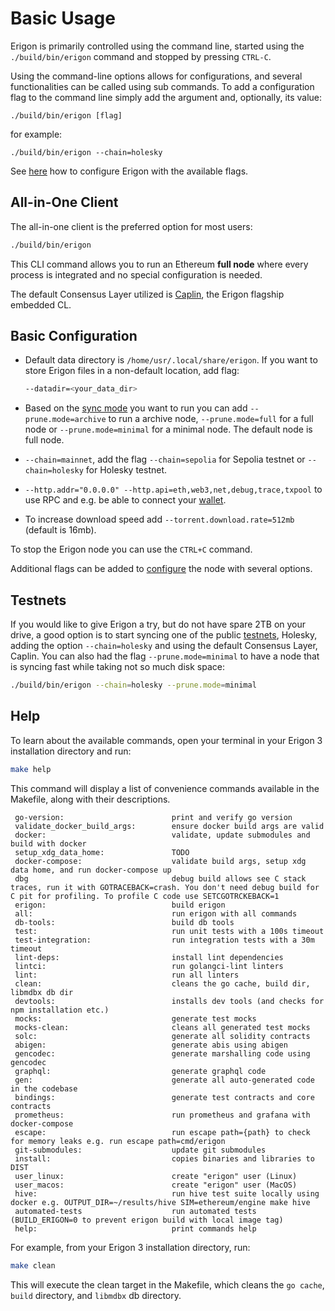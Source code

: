 # Basic Usage

Erigon is primarily controlled using the command line, started using the `./build/bin/erigon` command and stopped by pressing `CTRL-C`.

Using the command-line options allows for configurations, and several functionalities can be called using sub commands. To add a configuration flag to the command line simply add the argument and, optionally, its value:

```shell
./build/bin/erigon [flag]
```

for example:

```shell
./build/bin/erigon --chain=holesky
```

See [here](configuring-erigon.md) how to configure Erigon with the available flags.

## All-in-One Client

The all-in-one client is the preferred option for most users:

```bash
./build/bin/erigon
```

This CLI command allows you to run an Ethereum **full node** where every process is integrated and no special configuration is needed.

The default Consensus Layer utilized is [Caplin](caplin.md), the Erigon flagship embedded CL.

## Basic Configuration​

* Default data directory is `/home/usr/.local/share/erigon`. If you want to store Erigon files in a non-default location, add flag:

    ```bash
    --datadir=<your_data_dir>
    ```

* Based on the [sync mode](sync-modes.md) you want to run you can add ```--prune.mode=archive``` to run a archive node, ```--prune.mode=full``` for a full node or ```--prune.mode=minimal``` for a minimal node.
The default node is full node.
* ```--chain=mainnet```, add the flag `--chain=sepolia` for Sepolia testnet or `--chain=holesky` for Holesky testnet.
* ```--http.addr="0.0.0.0" --http.api=eth,web3,net,debug,trace,txpool``` to use RPC and e.g. be able to connect your [wallet](web3-wallet.md).
* To increase download speed add ```--torrent.download.rate=512mb``` (default is 16mb).

To stop the Erigon node you can use the ```CTRL+C``` command.

Additional flags can be added to [configure](configuring-erigon.md) the node with several options.


## Testnets

If you would like to give Erigon a try, but do not have spare 2TB on your drive, a good option is to start syncing one of the public [testnets](supported-networks.md#testnets), Holesky, adding the option `--chain=holesky` and using the default Consensus Layer, Caplin. You can also had the flag `--prune.mode=minimal` to have a node that is syncing fast while taking not so much disk space:

```bash
./build/bin/erigon --chain=holesky --prune.mode=minimal
```

## Help

To learn about the available commands, open your terminal in your Erigon 3 installation directory and run:

```bash
make help
```
 
This command will display a list of convenience commands available in the Makefile, along with their descriptions.


```
 go-version:                        print and verify go version
 validate_docker_build_args:        ensure docker build args are valid
 docker:                            validate, update submodules and build with docker
 setup_xdg_data_home:               TODO
 docker-compose:                    validate build args, setup xdg data home, and run docker-compose up
 dbg                                debug build allows see C stack traces, run it with GOTRACEBACK=crash. You don't need debug build for C pit for profiling. To profile C code use SETCGOTRCKEBACK=1
 erigon:                            build erigon
 all:                               run erigon with all commands
 db-tools:                          build db tools
 test:                              run unit tests with a 100s timeout
 test-integration:                  run integration tests with a 30m timeout
 lint-deps:                         install lint dependencies
 lintci:                            run golangci-lint linters
 lint:                              run all linters
 clean:                             cleans the go cache, build dir, libmdbx db dir
 devtools:                          installs dev tools (and checks for npm installation etc.)
 mocks:                             generate test mocks
 mocks-clean:                       cleans all generated test mocks
 solc:                              generate all solidity contracts
 abigen:                            generate abis using abigen
 gencodec:                          generate marshalling code using gencodec
 graphql:                           generate graphql code
 gen:                               generate all auto-generated code in the codebase
 bindings:                          generate test contracts and core contracts
 prometheus:                        run prometheus and grafana with docker-compose
 escape:                            run escape path={path} to check for memory leaks e.g. run escape path=cmd/erigon
 git-submodules:                    update git submodules
 install:                           copies binaries and libraries to DIST
 user_linux:                        create "erigon" user (Linux)
 user_macos:                        create "erigon" user (MacOS)
 hive:                              run hive test suite locally using docker e.g. OUTPUT_DIR=~/results/hive SIM=ethereum/engine make hive
 automated-tests                    run automated tests (BUILD_ERIGON=0 to prevent erigon build with local image tag)
 help:                              print commands help

```

For example, from your Erigon 3 installation directory, run:

```bash
make clean
```

This will execute the clean target in the Makefile, which cleans the ```go cache```, ```build``` directory, and ```libmdbx``` db directory.